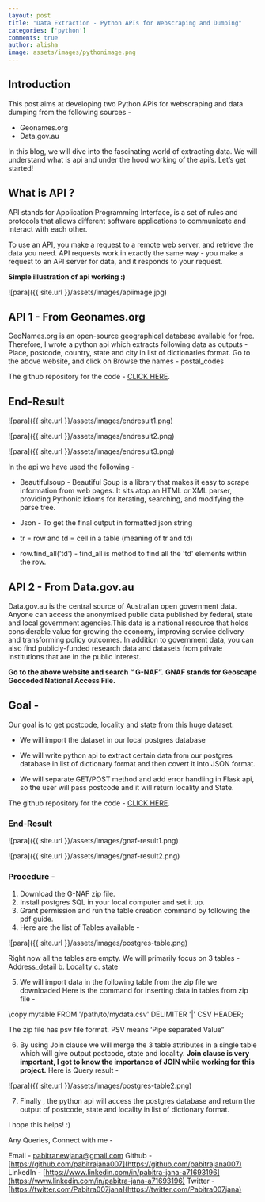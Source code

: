 ```yaml
---
layout: post
title: "Data Extraction - Python APIs for Webscraping and Dumping"
categories: ['python']
comments: true
author: alisha
image: assets/images/pythonimage.png
---
```



## Introduction

This post aims at developing two Python APIs for webscraping and data dumping from the following sources -
* Geonames.org
* Data.gov.au

In this blog, we will dive into the fascinating world of extracting data. We will understand what is api and under the hood working of the api’s.
Let’s get started!


## What is API ?

API  stands for Application Programming Interface, is a set of rules and protocols that allows different software applications to communicate and interact with each other.

To use an API, you make a request to a remote web server, and retrieve the data you need. API requests work in exactly the same way - you make a request to an API server for data, and it responds to your request.


**Simple illustration of api working :)**

![para]({{ site.url }}/assets/images/apiimage.jpg)

## API  1 -  From Geonames.org

GeoNames.org is an open-source  geographical database available for free. Therefore, I wrote a python api which extracts  following data as outputs - Place, postcode, country, state and city in list of dictionaries format.
Go to the above website, and click on Browse the names - postal_codes

The github repository for the code -
[CLICK HERE](https://github.com/pabitrajana007/Webscraping-postalcodes).


## End-Result

![para]({{ site.url }}/assets/images/endresult1.png)

![para]({{ site.url }}/assets/images/endresult2.png)

![para]({{ site.url }}/assets/images/endresult3.png)

In the api we have used the following -

* Beautifulsoup - Beautiful Soup is a library that makes it easy to scrape information from web pages. It sits atop an HTML or XML parser, providing Pythonic idioms for iterating, searching, and modifying the parse tree.

* Json - To get the final output in formatted json string

* tr = row and  td = cell in a table  (meaning of tr and td)

* row.find_all('td') - find_all is method to find all the 'td' elements within the row.


## API  2 -  From Data.gov.au

Data.gov.au is the central source of Australian open government data. Anyone can access the anonymised public data published by federal, state and local government agencies.This data is a national resource that holds considerable value for growing the economy, improving service delivery and transforming policy outcomes. In addition to government data, you can also find publicly-funded research data and datasets from private institutions that are in the public interest.


**Go to the above website and search “ G-NAF”.** 
**GNAF stands for Geoscape Geocoded National Access File.**

## Goal -

Our goal is to get postcode, locality and state from this huge dataset. 
* We will import the dataset in our local postgres database

* We will write python api to extract certain data from our postgres database in list of dictionary format and then covert it into JSON format.

* We will separate GET/POST method and add error handling in Flask api, so the user will pass postcode and it will return locality and State.


The github repository for the code -
[CLICK HERE](https://github.com/pabitrajana007/aus-postcode-api-new).


### End-Result

![para]({{ site.url }}/assets/images/gnaf-result1.png)

![para]({{ site.url }}/assets/images/gnaf-result2.png)

### Procedure -
1. Download the G-NAF zip file.
2. Install postgres SQL in your local computer and set it up.
3. Grant permission and run the table creation command by following the pdf guide.
4. Here are the list of Tables available -

![para]({{ site.url }}/assets/images/postgres-table.png)

Right now all the tables are empty. We will primarily focus on 3 tables -
Address_detail  b. Locality  c. state

5. We will import data in the following table from the zip file we downloaded
Here is the command for inserting data in tables from zip file -

\copy mytable FROM '/path/to/mydata.csv' DELIMITER '|' CSV HEADER;

The zip file has psv file format. PSV means ‘Pipe separated Value”

6. By using Join clause we will merge the 3 table attributes in a single table which will give output postcode, state and locality. 
**Join clause is very important, I got to know the importance of JOIN while working for this project.**
Here is Query result  -

![para]({{ site.url }}/assets/images/postgres-table2.png)

7. Finally , the  python api will  access the postgres database and return the output of postcode, state and locality in list of dictionary format.

I hope this helps! :)


Any Queries, Connect with me -

Email - pabitranewjana@gmail.com
Github - [https://github.com/pabitrajana007](https://github.com/pabitrajana007)
LinkedIn - [https://www.linkedin.com/in/pabitra-jana-a71693196](https://www.linkedin.com/in/pabitra-jana-a71693196)
Twitter - [https://twitter.com/Pabitra007jana](https://twitter.com/Pabitra007jana)
